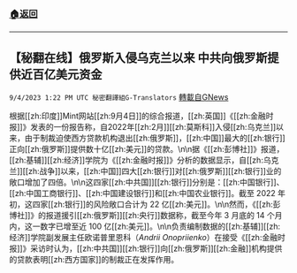 ###  [:house:返回](README.md)
---


## 【秘翻在线】俄罗斯入侵乌克兰以来  中共向俄罗斯提供近百亿美元资金
`9/4/2023 1:22 PM UTC 秘密翻譯組G-Translators` [轉載自GNews](https://gnews.org/articles/1643302)

根据[[zh:印度]]Mint网站[[zh:9月4日]]的综合报道，[[zh:英国]]《[[zh:金融时报]]》发表的一份报告称，自2022年[[zh:2月]][[zh:莫斯科]]入侵[[zh:乌克兰]]以来，由于制裁迫使西方贷款机构退出[[zh:俄罗斯]]，[[zh:中国]]最大的[[zh:银行]]正向[[zh:俄罗斯]]提供数十亿[[zh:美元]]的贷款。\n\n据《[[zh:彭博社]]》报道，[[zh:基辅]][[zh:经济]]学院为《[[zh:金融时报]]》分析的数据显示，自[[zh:乌克兰]][[zh:战争]]以来，[[zh:中国]]四大[[zh:银行]]对[[zh:俄罗斯]][[zh:银行]]业的敞口增加了四倍。\n\n这四家[[zh:中共国]][[zh:银行]]分别是：[[zh:中国银行]]、[[zh:中国工商银行]]、[[zh:中国建设银行]]和[[zh:中国农业银行]]。截至 2022 年初，这四家[[zh:银行]]的风险敞口合计为 22 亿[[zh:美元]]。\n\n然而，《[[zh:彭博社]]》的报道援引[[zh:俄罗斯]][[zh:央行]]数据称，截至今年 3 月底的 14 个月内，这一数字已增至近 100 亿[[zh:美元]]。\n\n负责编制数据的[[zh:基辅]][[zh:经济]]学院副发展主任欧诺普里恩科（_Andrii Onopriienko_）在接受《[[zh:金融时报]]》采访时认为，[[zh:中共国]][[zh:银行]]向[[zh:俄罗斯]][[zh:金融]]机构提供的贷款表明[[zh:西方国家]]的制裁正在发挥作用。
